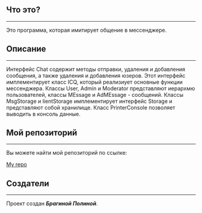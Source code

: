## Что это?
___

Это программа, которая имитирует общение в мессенджере.

## Описание
___

Интерфейс Chat содержит методы отправки, удаления и добавления сообщения, а также удаления и добавления юзеров. Этот интерфейс имплементирует класс ICQ, который реализиует основные функции мессенджера. 
Классы User, Admin и Moderator представляют иерархмю пользователей, классы MEssage и AdMEssage - сообщений.
Классы MsgStorage и lientStorage имплементирует интерфейс Storage и представляют собой хранилище.
Класс PrinterConsole позволяет выводить в консоль данные.

## Мой репозиторий
___

Вы можете найти мой репозиторий по ссылке: 

[My repo](https://github.com/PolinaBrag/Messenger)


## Создатели
___

Проект создан _**Брагиной Полиной**_.